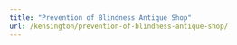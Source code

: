 ```yaml
---
title: "Prevention of Blindness Antique Shop"
url: /kensington/prevention-of-blindness-antique-shop/
---
```

